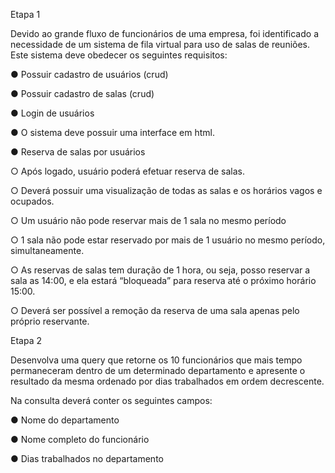Etapa 1

Devido ao grande fluxo de funcionários de uma empresa, foi identificado a
necessidade de um sistema de fila virtual para uso de salas de reuniões.
Este sistema deve obedecer os seguintes requisitos:

● Possuir cadastro de usuários (crud)

● Possuir cadastro de salas (crud)

● Login de usuários

● O sistema deve possuir uma interface em html.

● Reserva de salas por usuários

○ Após logado, usuário poderá efetuar reserva de salas.

○ Deverá possuir uma visualização de todas as salas e os horários vagos e
ocupados.

○ Um usuário não pode reservar mais de 1 sala no mesmo período

○ 1 sala não pode estar reservado por mais de 1 usuário no mesmo período,
simultaneamente.

○ As reservas de salas tem duração de 1 hora, ou seja, posso reservar a sala
as 14:00, e ela estará “bloqueada” para reserva até o próximo horário 15:00.

○ Deverá ser possível a remoção da reserva de uma sala apenas pelo próprio
reservante.

Etapa 2

Desenvolva uma ​query que retorne os 10 funcionários que mais tempo permaneceram dentro
de um determinado departamento e apresente o resultado da mesma ordenado por dias
trabalhados em ordem decrescente.

Na consulta deverá conter os seguintes campos:

● Nome do departamento

● Nome completo do funcionário

● Dias trabalhados no departamento
